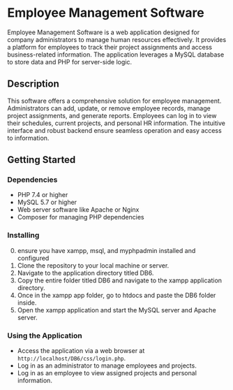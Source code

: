 # Employee Management Software

Employee Management Software is a web application designed for company administrators to manage human resources effectively. It provides a platform for employees to track their project assignments and access business-related information. The application leverages a MySQL database to store data and PHP for server-side logic.

## Description

This software offers a comprehensive solution for employee management. Administrators can add, update, or remove employee records, manage project assignments, and generate reports. Employees can log in to view their schedules, current projects, and personal HR information. The intuitive interface and robust backend ensure seamless operation and easy access to information.

## Getting Started

### Dependencies
- PHP 7.4 or higher
- MySQL 5.7 or higher
- Web server software like Apache or Nginx
- Composer for managing PHP dependencies

### Installing
0. ensure you have xampp, msql, and myphpadmin installed and configured
1. Clone the repository to your local machine or server.
2. Navigate to the application directory titled DB6.
3. Copy the entire folder titled DB6 and navigate to the xampp application directory.
4. Once in the xampp app folder, go to htdocs and paste the DB6 folder inside.
5. Open the xampp application and start the MySQL server and Apache server.

### Using the Application
- Access the application via a web browser at `http://localhost/DB6/css/login.php`.
- Log in as an administrator to manage employees and projects.
- Log in as an employee to view assigned projects and personal information.
